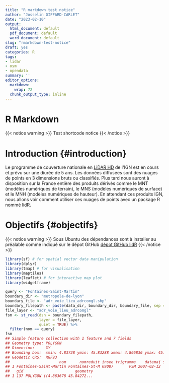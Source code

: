 ```yaml
---
title: "R markdown test notice"
author: "Josselin GIFFARD-CARLET"
date: "2023-02-10"
output:
  html_document: default
  pdf_document: default
  word_document: default
slug: "rmarkdown-test-notice"
draft: yes
categories: R
tags:
- lidar
- osm
- opendata
summary: ''
editor_options:
  markdown:
    wrap: 72
  chunk_output_type: inline
---
```

<script src="{{< blogdown/postref >}}index_files/htmlwidgets/htmlwidgets.js"></script>
<script src="{{< blogdown/postref >}}index_files/jquery/jquery-3.6.0.min.js"></script>
<link href="{{< blogdown/postref >}}index_files/leaflet/leaflet.css" rel="stylesheet" />
<script src="{{< blogdown/postref >}}index_files/leaflet/leaflet.js"></script>
<link href="{{< blogdown/postref >}}index_files/leafletfix/leafletfix.css" rel="stylesheet" />
<script src="{{< blogdown/postref >}}index_files/proj4/proj4.min.js"></script>
<script src="{{< blogdown/postref >}}index_files/Proj4Leaflet/proj4leaflet.js"></script>
<link href="{{< blogdown/postref >}}index_files/rstudio_leaflet/rstudio_leaflet.css" rel="stylesheet" />
<script src="{{< blogdown/postref >}}index_files/leaflet-binding/leaflet.js"></script>



# R Markdown

{{< notice warning >}}
Test shortcode notice
{{< /notice >}}

# Introduction {#introduction}

Le programme de couverture nationale en [LiDAR
HD](https://geoservices.ign.fr/lidarhd) de l'IGN est en cours et prévu
sur une diurée de 5 ans. Les données diffusées sont des nuages de points
en 3 dimensions bruts ou classifiés. Plus tard nous auront à disposition
sur la France entière des produits dérivés comme le MNT (modèles
numériques de terrain), le MNS (modèles numériques de surface) et le MNH
(modèles numériques de hauteur). En attendant ces produits IGN, nous
allons voir comment utiliser ces nuages de points avec un package R
nommé lidR.

# Objectifs {#objectifs}

{{< notice warning >}}
Sous Ubuntu des dépendances sont à installer au préalable comme indiqué
sur le dépot GitHub [dépot GitHub
lidR](https://github.com/r-lidar/lidR#install-lidr-dependencies-on-gnulinux)
{{< /notice >}}



```r
library(sf) # for spatial vector data manipulation
library(dplyr)
library(tmap) # for visualisation
library(maptiles)
library(leaflet) # for interactive map plot
library(widgetframe)
```







```r
query <- "Fontaines-Saint-Martin"
boundary_dir <- "metropole-de-lyon"
boundary_file <- "adr_voie_lieu_adrcomgl.shp"
boundary_filepath <- paste(data_dir, boundary_dir, boundary_file, sep = "/")
file_layer <- "adr_voie_lieu_adrcomgl"
fsm <- st_read(dsn = boundary_filepath,
               layer = file_layer,
               quiet = TRUE) %>%
  filter(nom == query)
fsm
## Simple feature collection with 1 feature and 7 fields
## Geometry type: POLYGON
## Dimension:     XY
## Bounding box:  xmin: 4.83728 ymin: 45.83288 xmax: 4.866836 ymax: 45.85619
## Geodetic CRS:  RGF93
##                      nom      nomreduit insee trigramme    datemaj surface_km
## 1 Fontaines-Saint-Martin Fontaines-St-M 69087       FSM 2007-02-12       2.73
##   gid                       geometry
## 1 137 POLYGON ((4.863678 45.84272...
```










